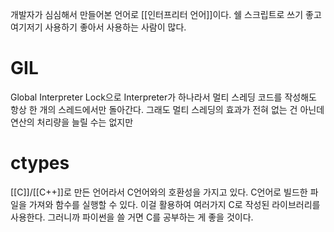 개발자가 심심해서 만들어본 언어로 
[[인터프리터 언어]]이다.
쉘 스크립트로 쓰기 좋고
여기저기 사용하기 좋아서 사용하는 사람이 많다.

# GIL
Global Interpreter Lock으로
Interpreter가 하나라서 멀티 스레딩 코드를 작성해도 항상 한 개의 스레드에서만 돌아간다.
그래도 멀티 스레딩의 효과가 전혀 없는 건 아닌데 연산의 처리량을 늘릴 수는 없지만


# ctypes
[[C]]/[[C++]]로 만든 언어라서 C언어와의 호환성을 가지고 있다.
C언어로 빌드한 파일을 가져와 함수를 실행할 수 있다.
이걸 활용하여 여러가지 C로 작성된 라이브러리를 사용한다.
그러니까 파이썬을 쓸 거면 C를 공부하는 게 좋을 것이다.
